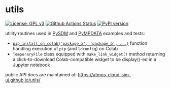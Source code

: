 # utils

[![License: GPL v3](https://img.shields.io/badge/License-GPL%20v3-blue.svg)](https://www.gnu.org/licenses/gpl-3.0.html)
[![Github Actions Status](https://github.com/atmos-cloud-sim-uj/utils/workflows/Pylint/badge.svg?branch=main)](https://github.com/atmos-cloud-sim-uj/utils/actions)
[![PyPI version](https://badge.fury.io/py/atmos-cloud-sim-uj-utils.svg)](https://pypi.org/project/atmos-cloud-sim-uj-utils)

utility routines used in [PySDM](https://github.com/atmos-cloud-sim-uj/PySDM) and [PyMPDATA](https://github.com/atmos-cloud-sim-uj/PyMPDATA) examples and tests:
- [``pip_install_on_colab('package_a', 'package_b', ...)``](https://atmos-cloud-sim-uj.github.io/utils/pip_install_on_colab.html) function handling execution of ``pip`` (and ``ldconfig``) on Colab 
- ``TemporaryFile`` class equipped with ``make_link_widget()`` method returning a click-to-download Colab-compatible widget to be display()-ed in a Jupyter notebook

public API docs are maintained at: https://atmos-cloud-sim-uj.github.io/utils/
